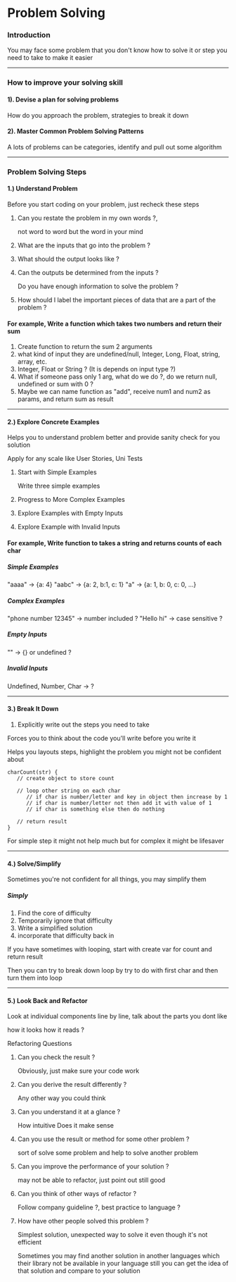 # Problem Solving

### Introduction
You may face some problem that you don't know how to solve it or step you need to take to make it easier

---

### How to improve your solving skill

#### 1). Devise a plan for solving problems

How do you approach the problem, strategies to break it down

#### 2). Master Common Problem Solving Patterns

A lots of problems can be categories, identify and pull out some algorithm

---

### Problem Solving Steps

#### 1.) Understand Problem

Before you start coding on your problem, just recheck these steps

1. Can you restate the problem in my own words ?,

    not word to word but the word in your mind

2. What are the inputs that go into the problem ?

3. What should the output looks like ?

4. Can the outputs be determined from the inputs ?

    Do you have enough information to solve the problem ?

5. How should I label the important pieces of data that are a part of the problem ?

#### For example, Write a function which takes two numbers and return their sum

1. Create function to return the sum 2 arguments
2. what kind of input they are undefined/null, Integer, Long, Float, string, array, etc.
3. Integer, Float or String ? (It is depends on input type ?)
4. What if someone pass only 1 arg, what do we do ?, do we return null, undefined or sum with 0 ?
5. Maybe we can name function as "add", receive num1 and num2 as params, and return sum as result

---

#### 2.) Explore Concrete Examples

Helps you to understand problem better and provide sanity check for you solution

Apply for any scale like User Stories, Uni Tests

1. Start with Simple Examples
   
   Write three simple examples

2. Progress to More Complex Examples

3. Explore Examples with Empty Inputs

4. Explore Example with Invalid Inputs


#### For example, Write function to takes a string and returns counts of each char

##### Simple Examples

"aaaa" -> {a: 4}
"aabc" -> {a: 2, b:1, c: 1}
"a" -> {a: 1, b: 0, c: 0, ...}

##### Complex Examples
"phone number 12345" -> number included ?
"Hello hi" -> case sensitive ?

##### Empty Inputs

"" -> {} or undefined ?

##### Invalid Inputs

Undefined, Number, Char -> ?

---

#### 3.) Break It Down

1. Explicitly write out the steps you need to take

Forces you to think about the code you'll write before you write it

Helps you layouts steps, highlight the problem you might not be confident about

```` 
charCount(str) {
   // create object to store count
   
   // loop other string on each char
      // if char is number/letter and key in object then increase by 1
      // if char is number/letter not then add it with value of 1
      // if char is something else then do nothing
   
   // return result
}
````

For simple step it might not help much but for complex it might be lifesaver

---

#### 4.) Solve/Simplify

Sometimes you're not confident for all things, you may simplify them

##### Simply

1. Find the core of difficulty
2. Temporarily ignore that difficulty
3. Write a simplified solution
4. incorporate that difficulty back in

If you have sometimes with looping, start with create var for count and return result

Then you can try to break down loop by try to do with first char and then turn them into loop

---

#### 5.) Look Back and Refactor

Look at individual components line by line, talk about the parts you dont like

how it looks how it reads ?

Refactoring Questions

1. Can you check the result ? 

   Obviously, just make sure your code work

2. Can you derive the result differently ?

   Any other way you could think

3. Can you understand it at a glance ?

   How intuitive Does it make sense

4. Can you use the result or method for some other problem ?

   sort of solve some problem and help to solve another problem

5. Can you improve the performance of your solution ?

   may not be able to refactor, just point out still good

6. Can you think of other ways of refactor ?

   Follow company guideline ?, best practice to language ?

7. How have other people solved this problem ?

   Simplest solution, unexpected way to solve it even though it's not efficient

   Sometimes you may find another solution in another languages which their library not be available in your language still you can get the idea of that solution and compare to your solution